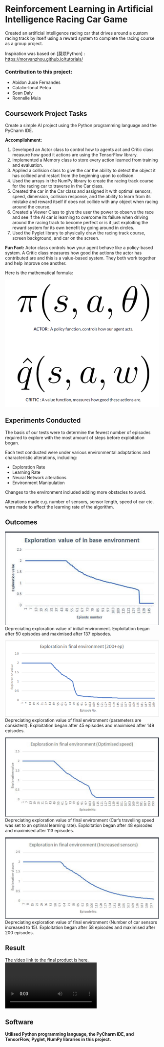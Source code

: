 # Reinforcement Learning in Artificial Intelligence Racing Car Game

Created an artificial intelligence racing car that drives around a custom racing track by itself using a reward system to complete the racing course as a group project.

Inspiration was based on [莫烦Python] : https://morvanzhou.github.io/tutorials/

### Contribution to this project:
- Abidon Jude Fernandes
- Catalin-Ionut Petcu
- Sean Daly
- Ronnelle Muia

## Coursework Project Tasks

Create a simple AI project using the Python programming language and the PyCharm IDE.

**Accomplishment:**
1. Developed an Actor class to control how to agents act and Critic class measure how good it actions are using the TensorFlow library.
2. Implemented a Memory class to store every action learned from training and evaluation.
3. Applied a collision class to give the car the ability to detect the object it has collided and restart from the beginning upon to collision.
4. Used the arrays in the NumPy library to create the racing track course for the racing car to traverse in the Car class.
5. Created the car in the Car class and assigned it with optimal sensors, speed, dimension, collision response, and the ability to learn from its mistake and reward itself if does not collide with any object when racing around the course.
6. Created a Viewer Class to give the user the power to observe the race and see if the AI car is learning to overcome its failure when driving around the racing track to become perfect or is it just exploiting the reward system for its own benefit by going around in circles.
7. Used the Pyglet library to physically draw the racing track course, screen background, and car on the screen.

**Fun Fact:** Actor class controls how your agent behave like a policy-based system. A Critic class measures how good the actions the actor has contributed are and this is a value-based system. They both work together and help improve one another. <br />

Here is the mathematical formula: <br />

![Actor and Critic class](https://github.com/Abidon-J-F/University-of-Greenwich-Projects/blob/main/Y2/Reinforcement%20Learning%20in%20Artificial%20Intelligence%20Racing%20Car%20Game/Actor_and_Critic.png) <br />

## Experiments Conducted
The basis of our tests were to determine the fewest number of episodes required to explore with the most amount of steps before exploitation began. 

Each test conducted were under various environmental adaptations and characteristic alterations, including:
- Exploration Rate
- Learning Rate
- Neural Network alterations
- Environment Manipulation

Changes to the environment included adding more obstacles to avoid.

Alterations made e.g. number of sensors, sensor length, speed of car etc. were made to affect the learning rate of the algorithm.


## Outcomes
![Exploration value of in base environment](https://github.com/Abidon-J-F/University-of-Greenwich-Projects/blob/main/Y2/Reinforcement%20Learning%20in%20Artificial%20Intelligence%20Racing%20Car%20Game/Exploration%20value%20base%20env%20Graph.jpeg) <br />
Depreciating exploration value of initial environment. Exploitation began after 50 episodes and maximised after 137 episodes. <br />

![Exploration value of in final environment (200+ep)](https://github.com/Abidon-J-F/University-of-Greenwich-Projects/blob/main/Y2/Reinforcement%20Learning%20in%20Artificial%20Intelligence%20Racing%20Car%20Game/Exploration%20in%20final%20env%20Episode%20200%2B%20Graph.png) <br />
Depreciating exploration value of final environment (parameters are consistent). Exploitation began after 45 episodes and maximised after 149 episodes. <br />

![Exploration value of in final environment (Optimised speed)](https://github.com/Abidon-J-F/University-of-Greenwich-Projects/blob/main/Y2/Reinforcement%20Learning%20in%20Artificial%20Intelligence%20Racing%20Car%20Game/Exploration%20in%20Final%20env%20Graph%20Optimised%20Speed.jpeg) <br />
Depreciating exploration value of final environment (Car’s travelling speed was set to an optimal learning rate). Exploitation began after 48 episodes and maximised after 113 episodes. <br />

![Exploration value of in final environment (Increased sensors)](https://github.com/Abidon-J-F/University-of-Greenwich-Projects/blob/main/Y2/Reinforcement%20Learning%20in%20Artificial%20Intelligence%20Racing%20Car%20Game/Exploration%20in%20Final%20env%20Graph%20Increased%20Sensors.jpeg) <br />
Depreciating exploration value of final environment (Number of car sensors increased to 15). Exploitation began after 58 episodes and maximised after 200 episodes. <br />

## Result
The video link to the final product is here. <br />
![Project CARS](https://user-images.githubusercontent.com/106085589/170594727-c9f79cc5-f7d5-4c18-870e-785ed0335358.MP4) <br />


## Software
**Utilised Python programming language, the PyCharm IDE, and TensorFlow, Pyglet, NumPy libraries in this project.** 
